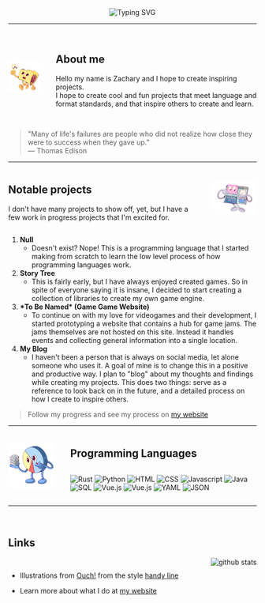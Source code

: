 <!-- markdownlint-disable MD041 -->
<div align="center">

<picture>
    <source
        srcset="https://readme-typing-svg.herokuapp.com?font=Fira+Code&pause=1000&color=F7F7F7&center=true&vCenter=true&random=false&width=435&lines=Aspire+to+Create"
        media="(prefers-color-scheme: dark)"
    />
    <img src="https://readme-typing-svg.herokuapp.com?font=Fira+Code&pause=1000&color=000000&center=true&vCenter=true&random=false&width=435&lines=Aspire+to+Create" alt="Typing SVG" />
</picture>

</div>

___
<div style="display: flex; gap: 2rem; align-items: center;justify-content: space-between">
<a href="https://icons8.com/illustrations/author/XTPoH093lluQ" title="Illustration by Viktoriya Belinio" style="width: fit-content; height: fit-content">
<img src="./assets/handy-folder-with-idea-bulb.png" alt="Folder walking with lightbulb" style="width: 8rem;"/>
</a>
<div style="padding-block: 1rem">

## About me

Hello my name is Zachary and I hope to create inspiring projects.<br/>I hope to create cool and fun projects that meet language and format standards, and that inspire others to create and learn.
</div>
</div>

> "Many of life's failures are people who did not realize how close they were to success when they gave up." <br/>
> ― Thomas Edison
___

<div style="display: flex; justify-content: space-between; align-items: center; gap: 2rem;">
<div>

## Notable projects

I don't have many projects to show off, yet, but I have a few work in progress projects that I'm excited for.
</div>

<a href="https://icons8.com/illustrations/author/XTPoH093lluQ" title="Illustration by Viktoriya Belinio" style="width: fit-content; height: fit-content">
<img src="./assets/handy-browser-creates-web-design.png" alt="Folder walking with lightbulb" style="width: 10rem;"/>
</a>
</div>

1. **Null**
    * Doesn't exist? Nope! This is a programming language that I started making from scratch to learn the low level process of how programming languages work.
2. **Story Tree**
    * This is fairly early, but I have always enjoyed created games. So in spite of everyone saying it is insane, I decided to start creating a collection of libraries to create my own game engine.
3. **\*To Be Named\* (Game Game Website)**
    * To continue on with my love for videogames and their development, I started prototyping a website that contains a hub for game jams. The jams themselves are not hosted on this site. Instead it handles events and collecting general information into a single location.
4. **My Blog**
    * I haven't been a person that is always on social media, let alone someone who uses it. A goal of mine is to change this in a positive and productive way. I plan to "blog" about my thoughts and findings while creating my projects. This does two things: serve as a reference to look back on in the future, and a detailed process on how I create to inspire others.

> Follow my progress and see my process on [my website](https://tired-fox.vercel.app/blog)

___

<div style="display: flex; justify-content: space-between; align-items: center; gap: 2rem;">

<a href="https://icons8.com/illustrations/author/XTPoH093lluQ" title="Illustration by Viktoriya Belinio" style="width: fit-content; height: fit-content">
<img src="./assets/handy-data-science.png" alt="Folder walking with lightbulb" style="width: 10rem;"/>
</a>

<div>

## Programming Languages

<div style="display: flex; flex-wrap: wrap">

![Rust](https://custom-icon-badges.demolab.com/badge/-Rust-red?style=for-the-badge&logoColor=black&logo=rust "rust")
![Python](https://custom-icon-badges.demolab.com/badge/-Python-blue?style=for-the-badge&logoColor=gold&logo=python "python")
![HTML](https://custom-icon-badges.demolab.com/badge/-HTML-white?style=for-the-badge&logoColor=red&logo=html5 "html 5")
![CSS](https://custom-icon-badges.demolab.com/badge/-CSS-white?style=for-the-badge&logoColor=red&logo=css3 "css 3")
![Javascript](https://custom-icon-badges.demolab.com/badge/-Javascript-gold?style=for-the-badge&logoColor=black&logo=javascript "javascript")
![Java](https://custom-icon-badges.demolab.com/badge/-Java-white?style=for-the-badge&logoColor=red&logo=java "java")
![SQL](https://custom-icon-badges.demolab.com/badge/-sql-white?style=for-the-badge&logoColor=blue&logo=mysql "sql")
![Vue.js](https://custom-icon-badges.demolab.com/badge/-Vue-white?style=for-the-badge&logoColor=42b883&logo=vue "vue")
![Vue.js](https://custom-icon-badges.demolab.com/badge/-REST-white?style=for-the-badge&logoColor=42b883&logo=rest "rest")
![YAML](https://custom-icon-badges.demolab.com/badge/-YAML-white?style=for-the-badge&logoColor=pink&logo=yaml "yaml")
![JSON](https://custom-icon-badges.demolab.com/badge/-JSON-white?style=for-the-badge&logoColor=gold&logo=json "JSON")
</div>
</div>
</div>

___
<footer style="display: flex; justify-content: space-between; gap: 2rem; margin-top: 2rem; align-items: center">
<div style="display: flex; flex-direction: column">
<h2>Links</h2>
<ul>
    <li>
        <p>
            Illustrations from <a href="https://icons8.com/illustrations" target="_blank">Ouch!</a> from the  style <a href="https://icons8.com/illustrations/style--handy-line">handy line</a>
        </p>
    </li>
    <li>
        Learn more about what I do at
        <a href="https://tired-fox.vercel.app/">my website</a>
    </li>
</ul>
</div>
<picture>
<source
srcset="https://github-readme-stats.vercel.app/api?username=tired-fox&show_icons=true&theme=dracula&hide_border=true&hide_title=true&hide=commits"
media="(prefers-color-scheme: dark)"
/>
<source
srcset="https://github-readme-stats.vercel.app/api?username=tired-fox&show_icons=true&hide_border=true&hide_title=true&hide=commits"
media="(prefers-color-scheme: light), (prefers-color-scheme: no-preference)"
/>
<img src="https://github-readme-stats.vercel.app/api?username=tired-fox&show_icons=true&hide_border=true&hide_title=true&hide=commits" alt="github stats"/>
</picture>
</footer>
